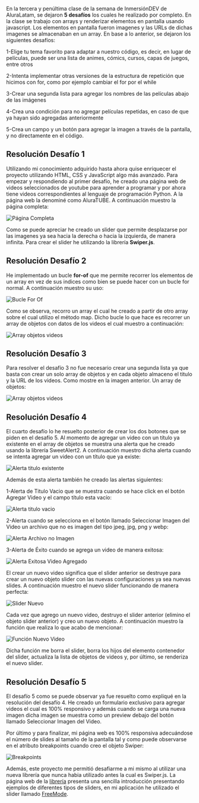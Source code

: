 En la tercera y penúltima clase de la semana de InmersiónDEV de AluraLatam, se dejaron **5 desafíos** los cuales he realizado por completo. En la clase se trabajo con arrays y renderizar elementos en pantalla usando javascript. Los elementos en pantalla fueron imagenes y las URLs de dichas imagenes se almacenaban en un array. En base a lo anterior, se dejaron los siguientes desafíos:

1-Elige tu tema favorito para adaptar a nuestro código, es decir, en lugar de películas, puede ser una lista de animes, cómics, cursos, capas de juegos, entre otros

2-Intenta implementar otras versiones de la estructura de repetición que hicimos con for, como por ejemplo cambiar el for por el while

3-Crear una segunda lista para agregar los nombres de las películas abajo de las imágenes

4-Crea una condición para no agregar películas repetidas, en caso de que ya hayan sido agregadas anteriormente

5-Crea un campo y un botón para agregar la imagen a través de la pantalla, y no directamente en el código.

## Resolución Desafío 1

Utilizando mi conocimiento adquirido hasta ahora quise enriquecer el proyecto utilizando HTML, CSS y JavaScript algo más avanzado. Para empezar y respondiendo al primer desafío, he creado una página web de videos seleccionados de youtube para aprender a programar y por ahora tiene videos correspondientes al lenguaje de programación Python. A la página web la denominé como AluraTUBE. A continuación muestro la página completa:

![Página Completa](./img/screenshots/paginacompleta.png)

Como se puede apreciar he creado un slider que permite desplazarse por las imagenes ya sea hacia la derecha o hacia la izquierda, de manera infinita. Para crear el slider he utilizando la librería **Swiper.js**.

## Resolución Desafío 2

He implementado un bucle **for-of** que me permite recorrer los elementos de un array en vez de sus indices como bien se puede hacer con un bucle for normal. A continuación muestro su uso:

![Bucle For Of](./img/screenshots/bucleforof.png)

Como se observa, recorro un array el cual he creado a partir de otro array sobre el cual utilizo el método map. Dicho bucle lo que hace es recorrer un array de objetos con datos de los videos el cual muestro a continuación:

![Array objetos videos](./img/screenshots/arrayObjetosVideos.png)

## Resolución Desafío 3

Para resolver el desafío 3 no fue necesario crear una segunda lista ya que basta con crear un solo array de objetos y en cada objeto almaceno el titulo y la URL de los videos. Como mostre en la imagen anterior. Un array de objetos:

![Array objetos videos](./img/screenshots/arrayObjetosVideos.png)

## Resolución Desafío 4

El cuarto desafío lo he resuelto posterior de crear los dos botones que se piden en el desafío 5. Al momento de agregar un video con un título ya existente en el array de objetos se muestra una alerta que he creado usando la librería SweetAlert2. A continuación muestro dicha alerta cuando se intenta agregar un video con un título que ya existe:

![Alerta titulo existente](./img/screenshots/alertaTituloExistente.png)

Además de esta alerta también he creado las alertas siguientes:

1-Alerta de Titulo Vacio que se muestra cuando se hace click en el botón Agregar Video y el campo título esta vacío:

![Alerta titulo vacio](./img/screenshots/alertaTituloVacio.png)

2-Alerta cuando se selecciona en el botón llamado Seleccionar Imagen del Video un archivo que no es imagen del tipo jpeg, jpg, png y webp:

![Alerta Archivo no Imagen](./img/screenshots/alertaSeleccionNoImagen.png)

3-Alerta de Éxito cuando se agrega un video de manera exitosa:

![Alerta Exitosa Video Agregado](./img/screenshots/alertaExitoVideoCreado.png)

El crear un nuevo video significa que el slider anterior se destruye para crear un nuevo objeto slider con las nuevas configuraciones ya sea nuevas slides. A continuación muestro el nuevo slider funcionando de manera perfecta:

![Slider Nuevo](./img/screenshots/nuevoSlider.png)

Cada vez que agrego un nuevo video, destruyo el slider anterior (elimino el objeto slider anterior) y creo un nuevo objeto. A continuación muestro la función que realiza lo que acabo de mencionar:

![Función Nuevo Video](./img/screenshots/FuncionNuevoVideo.png)

Dicha función me borra el slider, borra los hijos del elemento contenedor del slider, actualiza la lista de objetos de videos y, por último, se renderiza el nuevo slider.

## Resolución Desafío 5

El desafío 5 como se puede observar ya fue resuelto como expliqué en la resolución del desafío 4. He creado un formulario exclusivo para agregar videos el cual es 100% responsivo y además cuando se carga una nueva imagen dicha imagen se muestra como un preview debajo del botón llamado Seleccionar Imagen del Video.

Por último y para finalizar, mi página web es 100% responsiva adecuándose el número de slides al tamaño de la pantalla tal y como puede observarse en el atributo breakpoints cuando creo el objeto Swiper:

![Breakpoints](./img/screenshots/breakpoints.png)

Además, este proyecto me permitió desafiarme a mi mismo al utilizar una nueva librería que nunca habia utilizado antes la cual es Swiper.js. La página web de la [librería](https://swiperjs.com/get-started) presenta una sencilla introducción presentando ejemplos de diferentes tipos de sliders, en mi aplicación he utilizado el slider llamado [FreeMode](https://swiperjs.com/demos#freemode).
